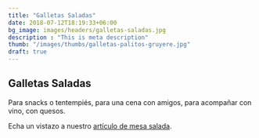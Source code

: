 ```yaml
---
title: "Galletas Saladas"
date: 2018-07-12T18:19:33+06:00
bg_image: images/headers/galletas-saladas.jpg
description : "This is meta description"
thumb: "/images/thumbs/galletas-palitos-gruyere.jpg"
draft: true
---
```


## Galletas Saladas

Para snacks o tentempiés, para una cena con amigos, para acompañar con vino, con quesos.  

Echa un vistazo a nuestro [artículo de mesa salada](/blog/mesa_salada/).
